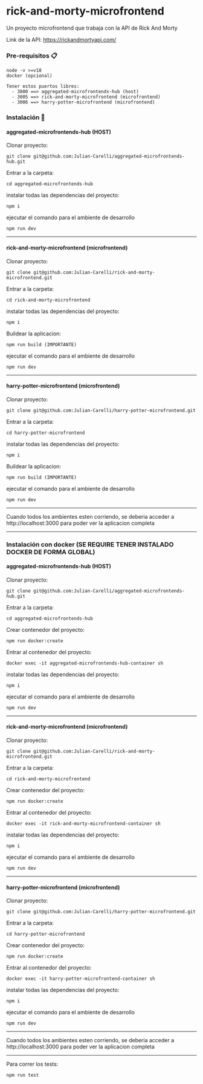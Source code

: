 # rick-and-morty-microfrontend

Un proyecto microfrontend que trabaja con la API de Rick And Morty

Link de la API: https://rickandmortyapi.com/

### Pre-requisitos 📋

```
node -v >=v18
docker (opcional)

Tener estos puertos libres:
  - 3000 ==> aggregated-microfrontends-hub (host)
  - 3005 ==> rick-and-morty-microfrontend (microfrontend)
  - 3006 ==> harry-potter-microfrontend (microfrontend)
```

### Instalación 🔧

#### aggregated-microfrontends-hub (HOST)

Clonar proyecto:

```
git clone git@github.com:Julian-Carelli/aggregated-microfrontends-hub.git
```

Entrar a la carpeta:

```
cd aggregated-microfrontends-hub
```

instalar todas las dependencias del proyecto:

```
npm i
```

ejecutar el comando para el ambiente de desarrollo

```
npm run dev
```

------------------------------------------------------

#### rick-and-morty-microfrontend (microfrontend)

Clonar proyecto:

```
git clone git@github.com:Julian-Carelli/rick-and-morty-microfrontend.git
```

Entrar a la carpeta:

```
cd rick-and-morty-microfrontend 
```

instalar todas las dependencias del proyecto:

```
npm i
```

Buildear la aplicacion:

```
npm run build (IMPORTANTE)
```

ejecutar el comando para el ambiente de desarrollo

```
npm run dev
```

------------------------------------------------------

#### harry-potter-microfrontend (microfrontend)

Clonar proyecto:

```
git clone git@github.com:Julian-Carelli/harry-potter-microfrontend.git
```

Entrar a la carpeta:

```
cd harry-potter-microfrontend
```

instalar todas las dependencias del proyecto:

```
npm i
```

Buildear la aplicacion:

```
npm run build (IMPORTANTE)
```

ejecutar el comando para el ambiente de desarrollo

```
npm run dev
```

------------------------------------------------------

Cuando todos los ambientes esten corriendo, se deberia acceder a http://localhost:3000 para poder ver la aplicacion completa

------------------------------------------------------


### Instalación con docker (SE REQUIRE TENER INSTALADO DOCKER DE FORMA GLOBAL)

#### aggregated-microfrontends-hub (HOST)

Clonar proyecto:

```
git clone git@github.com:Julian-Carelli/aggregated-microfrontends-hub.git
```

Entrar a la carpeta:

```
cd aggregated-microfrontends-hub
```

Crear contenedor del proyecto:

```
npm run docker:create
```

Entrar al contenedor del proyecto:

```
docker exec -it aggregated-microfrontends-hub-container sh
```

instalar todas las dependencias del proyecto:

```
npm i
```

ejecutar el comando para el ambiente de desarrollo

```
npm run dev
```

------------------------------------------------------

#### rick-and-morty-microfrontend (microfrontend)

Clonar proyecto:

```
git clone git@github.com:Julian-Carelli/rick-and-morty-microfrontend.git
```

Entrar a la carpeta:

```
cd rick-and-morty-microfrontend
```

Crear contenedor del proyecto:

```
npm run docker:create
```

Entrar al contenedor del proyecto:

```
docker exec -it rick-and-morty-microfrontend-container sh
```

instalar todas las dependencias del proyecto:

```
npm i
```

ejecutar el comando para el ambiente de desarrollo

```
npm run dev
```

------------------------------------------------------

#### harry-potter-microfrontend (microfrontend)

Clonar proyecto:

```
git clone git@github.com:Julian-Carelli/harry-potter-microfrontend.git
```

Entrar a la carpeta:

```
cd harry-potter-microfrontend
```

Crear contenedor del proyecto:

```
npm run docker:create
```

Entrar al contenedor del proyecto:

```
docker exec -it harry-potter-microfrontend-container sh
```

instalar todas las dependencias del proyecto:

```
npm i
```

ejecutar el comando para el ambiente de desarrollo

```
npm run dev
```

------------------------------------------------------

Cuando todos los ambientes esten corriendo, se deberia acceder a http://localhost:3000 para poder ver la aplicacion completa

------------------------------------------------------

Para correr los tests:

```
npm run test
```
